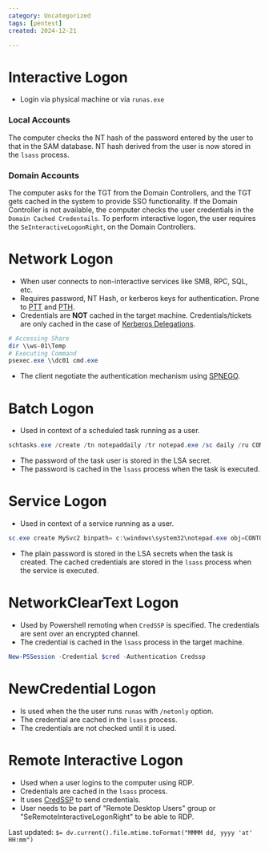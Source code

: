 ```yaml
---
category: Uncategorized
tags: [pentest]
created: 2024-12-21

---
```

# Interactive Logon
- Login via physical machine or via `runas.exe`
### Local Accounts
The computer checks the NT hash of the password entered by the user to that in the SAM database. NT hash derived from the user is now stored in the `lsass` process.
### Domain Accounts
The computer asks for the TGT from the Domain Controllers, and the TGT gets cached in the system to provide SSO functionality. If the Domain Controller is not available, the computer checks the user credentials in the `Domain Cached Credentails`. To perform interactive logon, the user requires the `SeInteractiveLogonRight`, on the Domain Controllers.

# Network Logon
- When user connects to non-interactive services like SMB, RPC, SQL, etc.
- Requires password, NT Hash, or kerberos keys for authentication. Prone to [PTT](TechLexicon/Penetration%20Testing/Exploitation/Active%20Directory/Initial%20Foothold/Kerberos.md#Pass%20the%20Ticket) and [PTH](Active%20Directory/Exploitation/NTLM#Pass%20The%20Hash).
-  Credentials are **NOT** cached in the target machine. Credentials/tickets are only cached in the case of [Kerberos Delegations](TechLexicon/Penetration%20Testing/Exploitation/Active%20Directory/AD%20Concepts/Kerberos.md#Kerberos%20Delegations).
```powershell
# Accessing Share
dir \\ws-01\Temp
# Executing Command
psexec.exe \\dc01 cmd.exe
```
- The client negotiate the authentication mechanism using [SPNEGO](Authentication.md#SPNEGO).

# Batch Logon
- Used in context of a scheduled task running as a user. 
```powershell
schtasks.exe /create /tn notepaddaily /tr notepad.exe /sc daily /ru CONTOSO\TaskUser /rp task1234!
```
- The password of the task user is stored in the LSA secret.
- The password is cached in the `lsass` process when the task is executed.

# Service Logon
- Used in context of a service running as a user.
```powershell
sc.exe create MySvc2 binpath= c:\windows\system32\notepad.exe obj=CONTOSO.local\svcUser password=svc1234!
```
- The plain password is stored in the LSA secrets when the task is created. The cached credentials are stored in the `lsass` process when the service is executed.

# NetworkClearText Logon
- Used by Powershell remoting when `CredSSP` is specified. The credentials are sent over an encrypted channel.
- The credential is cached in the `lsass` process in the target machine.
```powershell
New-PSSession -Credential $cred -Authentication Credssp
```

# NewCredential Logon
- Is used when the the user runs `runas` with `/netonly` option.
- The credential are cached in the `lsass` process.
- The credentials are not checked until it is used. 

# Remote Interactive Logon
- Used when a user logins to the computer using RDP.
- Credentials are cached in the `lsass` process.
- It uses [CredSSP](Authentication.md#Cred%20SSP) to send credentials.
- User needs to be part of "Remote Desktop Users" group or "SeRemoteInteractiveLogonRight" to be able to RDP.


Last updated: `$= dv.current().file.mtime.toFormat("MMMM dd, yyyy 'at' HH:mm")`
